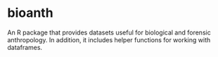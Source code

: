 # bioanth
An R package that provides datasets useful for biological and forensic anthropology. In addition, it includes helper functions for working with dataframes.
